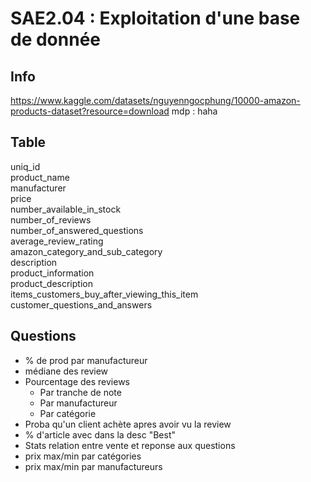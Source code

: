 # SAE2.04 : Exploitation d'une base de donnée

## Info

https://www.kaggle.com/datasets/nguyenngocphung/10000-amazon-products-dataset?resource=download
mdp : haha

## Table

uniq_id  
product_name  
manufacturer  
price  
number_available_in_stock  
number_of_reviews  
number_of_answered_questions  
average_review_rating  
amazon_category_and_sub_category  
description  
product_information  
product_description  
items_customers_buy_after_viewing_this_item  
customer_questions_and_answers  

## Questions

* % de prod par manufactureur
* médiane des review
* Pourcentage des reviews 
    * Par tranche de note
    * Par manufactureur
    * Par catégorie
* Proba qu'un client achète apres avoir vu la review
* % d'article avec dans la desc "Best"
* Stats relation entre vente et reponse aux questions
* prix max/min par catégories
* prix max/min par manufactureurs
